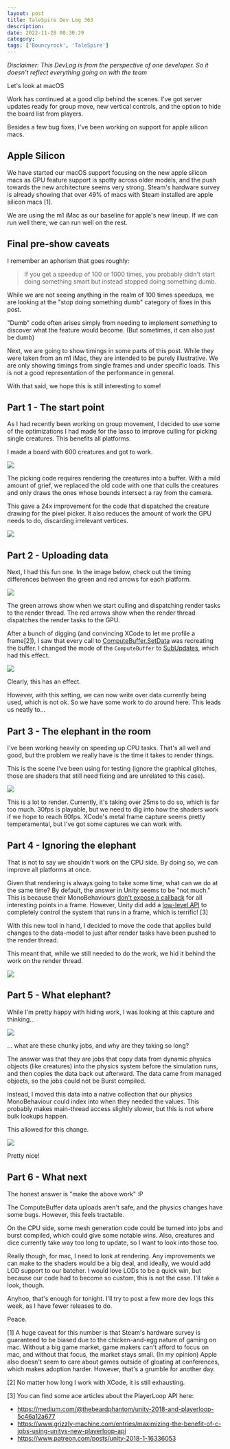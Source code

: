 ```yaml
---
layout: post
title: TaleSpire Dev Log 363
description:
date: 2022-11-28 00:30:29
category:
tags: ['Bouncyrock', 'TaleSpire']
---
```


*Disclaimer: This DevLog is from the perspective of one developer. So it doesn't reflect everything going on with the team*

Let's look at macOS

Work has continued at a good clip behind the scenes. I've got server updates ready for group move, new vertical controls, and the option to hide the board list from players.

Besides a few bug fixes, I've been working on support for apple silicon macs.

## Apple Silicon

We have started our macOS support focusing on the new apple silicon macs as GPU feature support is spotty across older models, and the push towards the new architecture seems very strong. Steam's hardware survey is already showing that over 49% of macs with Steam installed are apple silicon macs [1].

We are using the m1 iMac as our baseline for apple's new lineup. If we can run well there, we can run well on the rest.


## Final pre-show caveats

I remember an aphorism that goes roughly:

> If you get a speedup of 100 or 1000 times, you probably didn't start doing something smart but instead stopped doing something dumb.

While we are not seeing anything in the realm of 100 times speedups, we are looking at the "stop doing something dumb" category of fixes in this post.

"Dumb" code often arises simply from needing to implement *something* to discover what the feature would become. (But sometimes, it can also just be dumb)

Next, we are going to show timings in some parts of this post. While they were taken from an m1 iMac, they are intended to be purely illustrative. We are only showing timings from single frames and under specific loads. This is not a good representation of the performance in general.

With that said, we hope this is still interesting to some!


## Part 1 - The start point

As I had recently been working on group movement, I decided to use some of the optimizations I had made for the lasso to improve culling for picking single creatures. This benefits all platforms.

I made a board with 600 creatures and got to work.

![](/assets/images/macperf00.jpg)

The picking code requires rendering the creatures into a buffer. With a mild amount of grief, we replaced the old code with one that culls the creatures and only draws the ones whose bounds intersect a ray from the camera.

This gave a 24x improvement for the code that dispatched the creature drawing for the pixel picker. It also reduces the amount of work the GPU needs to do, discarding irrelevant vertices.

![](/assets/images/macperf01.jpg)


## Part 2 - Uploading data

Next, I had this fun one. In the image below, check out the timing differences between the green and red arrows for each platform.

![](/assets/images/macperf02.png)

The green arrows show when we start culling and dispatching render tasks to the render thread.
The red arrows show when the render thread dispatches the render tasks to the GPU.

After a bunch of digging (and convincing XCode to let me profile a frame[2]), I saw that every call to [ComputeBuffer.SetData](https://docs.unity3d.com/ScriptReference/ComputeBuffer.SetData.html) was recreating the buffer. I changed the mode of the `ComputeBuffer` to [SubUpdates](https://docs.unity3d.com/ScriptReference/ComputeBufferMode.SubUpdates.html), which had this effect.

![](/assets/images/macperf03.jpg)

Clearly, this has an effect.

However, with this setting, we can now write over data currently being used, which is not ok. So we have some work to do around here. This leads us neatly to...


## Part 3 - The elephant in the room

I've been working heavily on speeding up CPU tasks. That's all well and good, but the problem we really have is the time it takes to render things.

This is the scene I've been using for testing (ignore the graphical glitches, those are shaders that still need fixing and are unrelated to this case).

![](/assets/images/macPerf04.png)

This is a lot to render. Currently, it's taking over 25ms to do so, which is far too much. 30fps is playable, but we need to dig into how the shaders work if we hope to reach 60fps. XCode's metal frame capture seems pretty temperamental, but I've got some captures we can work with.


## Part 4 - Ignoring the elephant

That is not to say we shouldn't work on the CPU side. By doing so, we can improve all platforms at once.

Given that rendering is always going to take some time, what can we do at the same time? By default, the answer in Unity seems to be "not much." This is because their MonoBehaviours [don't expose a callback](https://docs.unity3d.com/Manual/ExecutionOrder.html) for all interesting points in a frame. However, Unity did add a [low-level API](https://docs.unity3d.com/ScriptReference/LowLevel.PlayerLoop.html) to completely control the system that runs in a frame, which is terrific! [3]

With this new tool in hand, I decided to move the code that applies build changes to the data-model to just after render tasks have been pushed to the render thread.

This meant that, while we still needed to do the work, we hid it behind the work on the render thread.

![](/assets/images/macPerf05.png)


## Part 5 - What elephant?

While I'm pretty happy with hiding work, I was looking at this capture and thinking...

![](/assets/images/macPerf06.png)

... what are these chunky jobs, and why are they taking so long?

The answer was that they are jobs that copy data from dynamic physics objects (like creatures) into the physics system before the simulation runs, and then copies the data back out afterward. The data came from managed objects, so the jobs could not be Burst compiled.

Instead, I moved this data into a native collection that our physics MonoBehaviour could index into when they needed the values. This probably makes main-thread access slightly slower, but this is not where bulk lookups happen.

This allowed for this change.

![](/assets/images/macPerf07.png)

Pretty nice!


## Part 6 - What next

The honest answer is "make the above work" :P

The ComputeBuffer data uploads aren't safe, and the physics changes have some bugs. However, this feels tractable.

On the CPU side, some mesh generation code could be turned into jobs and burst compiled, which could give some notable wins. Also, creatures and dice currently take way too long to update, so I want to look into those too.

Really though, for mac, I need to look at rendering. Any improvements we can make to the shaders would be a big deal, and ideally, we would add LOD support to our batcher. I would love LODs to be a quick win, but because our code had to become so custom, this is not the case. I'll take a look, though.

Anyhoo, that's enough for tonight. I'll try to post a few more dev logs this week, as I have fewer releases to do.

Peace.



[1] A huge caveat for this number is that Steam's hardware survey is guaranteed to be biased due to the chicken-and-egg nature of gaming on mac. Without a big game market, game makers can't afford to focus on mac, and without that focus, the market stays small. (In my opinion) Apple also doesn't seem to care about games outside of gloating at conferences, which makes adoption harder. However, that's a grumble for another day.

[2] No matter how long I work with XCode, it is still exhausting.

[3] You can find some ace articles about the PlayerLoop API here:

- https://medium.com/@thebeardphantom/unity-2018-and-playerloop-5c46a12a677
- https://www.grizzly-machine.com/entries/maximizing-the-benefit-of-c-jobs-using-unitys-new-playerloop-api
- https://www.patreon.com/posts/unity-2018-1-16336053
